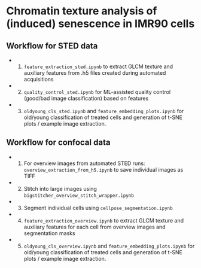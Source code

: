 # Chromatin texture analysis of (induced) senescence in IMR90 cells

## Workflow for STED data

* 1. ```feature_extraction_sted.ipynb``` to extract GLCM texture and auxiliary features from .h5 files created during automated acquisitions
* 2. ```quality_control_sted.ipynb``` for ML-assisted quality control (good/bad image classification) based on features
* 3. ```oldyoung_cls_sted.ipynb``` and ```feature_embedding_plots.ipynb``` for old/young classification of treated cells and generation of t-SNE plots / example image extraction.

## Workflow for confocal data

* 1. For overview images from automated STED runs: ```overview_extraction_from_h5.ipynb``` to save individual images as TIFF
* 2. Stitch into large images using ```bigstitcher_overview_stitch_wrapper.ipynb```
* 3. Segment individual cells using ```cellpose_segmentation.ipynb```
* 4. ```feature_extraction_overview.ipynb``` to extract GLCM texture and auxiliary features for each cell from overview images and segmentation masks
* 5. ```oldyoung_cls_overview.ipynb``` and ```feature_embedding_plots.ipynb``` for old/young classification of treated cells and generation of t-SNE plots / example image extraction.